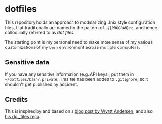 # dotfiles

This repository holds an approach to modularizing Unix style configuration files, that traditionally are named in the pattern of `.${PROGRAM}rc`, and hence colloquially referred to as *dot files*.

The starting point is my personal need to make more sense of my various customizations of my `bash` environment across multiple computers.

## Sensitive data

If you have any sensitive information (e.g. API keys), put them in `~/dotfiles/bash/.private`. This file has been added to `.gitignore`, so it shouldn't get published by accident.

## Credits

This is inspired by and based on a [blog post by Wyatt Andersen](https://www.wyattandersen.com/development/2015/09/23/a-modular-self-managed-bash-profile.html), and also [his dot_files repo](https://github.com/lostphilosopher/dot_files).

